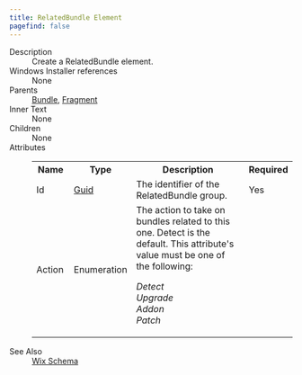 ```yaml
---
title: RelatedBundle Element
pagefind: false
---
```

<dl>
  <dt>Description</dt>
  <dd>Create a RelatedBundle element.</dd>
  <dt>Windows Installer references</dt>
  <dd>None</dd>
  <dt>Parents</dt>
  <dd>
    <a href="../bundle/">Bundle</a>, <a href="../fragment/">Fragment</a></dd>
  <dt>Inner Text</dt>
  <dd>None</dd>
  <dt>Children</dt>
  <dd>None</dd>
  <dt>Attributes</dt>
  <dd>
    <table cellspacing="0" cellpadding="0" class="schema">
      <tr>
        <th width="15%">Name</th>
        <th width="15%">Type</th>
        <th width="65%">Description</th>
        <th width="15%">Required</th>
      </tr>
      <tr>
        <td>Id</td>
        <td><a href="../simple_type_guid/">Guid</a></td>
        <td>The identifier of the RelatedBundle group.</td>
        <td>Yes</td>
      </tr>
      <tr>
        <td>Action</td>
        <td>Enumeration</td>
        <td>The action to take on bundles related to this one. Detect is the default.  This attribute's value must be one of the following:<dl><dt class="enumerationValue"><dfn>Detect</dfn></dt><dd></dd><dt class="enumerationValue"><dfn>Upgrade</dfn></dt><dd></dd><dt class="enumerationValue"><dfn>Addon</dfn></dt><dd></dd><dt class="enumerationValue"><dfn>Patch</dfn></dt><dd></dd></dl></td>
        <td>&nbsp;</td>
      </tr>
    </table>
  </dd>
  <dt>See Also</dt>
  <dd>
    <a href="../">Wix Schema</a>
  </dd>
</dl>
